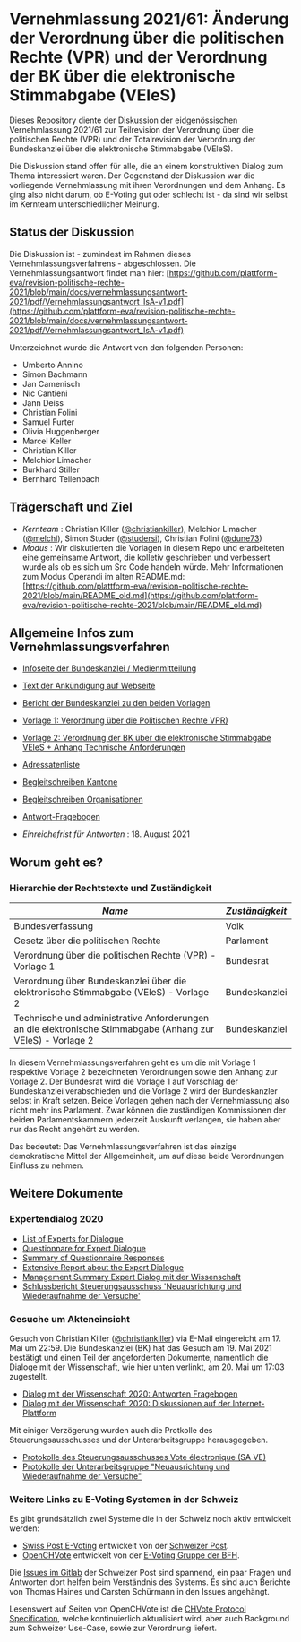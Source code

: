 # Vernehmlassung 2021/61: Änderung der Verordnung über die politischen Rechte (VPR) und der Verordnung der BK über die elektronische Stimmabgabe (VEleS)

Dieses Repository diente der Diskussion der eidgenössischen Vernehmlassung 2021/61 zur Teilrevision der Verordnung über die politischen Rechte (VPR) und der Totalrevision der Verordnung der Bundeskanzlei über die elektronische Stimmabgabe (VEleS).

Die Diskussion stand offen für alle, die an einem konstruktiven Dialog zum Thema interessiert waren. Der Gegenstand der Diskussion war die vorliegende Vernehmlassung mit ihren Verordnungen und dem Anhang. Es ging also nicht darum, ob E-Voting gut oder schlecht ist - da sind wir selbst im Kernteam unterschiedlicher Meinung.

## Status der Diskussion

Die Diskussion ist - zumindest im Rahmen dieses Vernehmlassungsverfahrens - abgeschlossen. Die Vernehmlassungsantwort findet man hier:
[https://github.com/plattform-eva/revision-politische-rechte-2021/blob/main/docs/vernehmlassungsantwort-2021/pdf/Vernehmlassungsantwort_IsA-v1.pdf](https://github.com/plattform-eva/revision-politische-rechte-2021/blob/main/docs/vernehmlassungsantwort-2021/pdf/Vernehmlassungsantwort_IsA-v1.pdf)

Unterzeichnet wurde die Antwort von den folgenden Personen:
* Umberto Annino
* Simon Bachmann
* Jan Camenisch
* Nic Cantieni
* Jann Deiss
* Christian Folini
* Samuel Furter
* Olivia Huggenberger
* Marcel Keller
* Christian Killer
* Melchior Limacher
* Burkhard Stiller
* Bernhard Tellenbach

## Trägerschaft und Ziel

* *Kernteam* : Christian Killer ([@christiankiller](https://github.com/christiankiller)), Melchior Limacher ([@melchl](https://github.com/melchl)), Simon Studer ([@studersi](https://github.com/studersi)), Christian Folini ([@dune73](https://github.com/dune73))
* *Modus* : Wir diskutierten die Vorlagen in diesem Repo und erarbeiteten eine gemeinsame Antwort, die kolletiv geschrieben und verbessert wurde als ob es sich um Src Code handeln würde.
Mehr Informationen zum Modus Operandi im alten README.md: [https://github.com/plattform-eva/revision-politische-rechte-2021/blob/main/README_old.md](https://github.com/plattform-eva/revision-politische-rechte-2021/blob/main/README_old.md)

## Allgemeine Infos zum Vernehmlassungsverfahren

* [Infoseite der Bundeskanzlei / Medienmitteilung](https://www.bk.admin.ch/bk/de/home/dokumentation/medienmitteilungen.msg-id-83257.html)
* [Text der Ankündigung auf Webseite](docs/vernehmlassungsverfahren-2021/Ankuendigung-bk.admin.ch.txt)
* [Bericht der Bundeskanzlei zu den beiden Vorlagen](docs/vernehmlassungsverfahren-2021/Bericht.pdf)
* [Vorlage 1: Verordnung über die Politischen Rechte VPR)](docs/vernehmlassungsverfahren-2021/Vorlage-1.pdf)
* [Vorlage 2: Verordnung der BK über die elektronische Stimmabgabe VEleS + Anhang Technische Anforderungen](docs/vernehmlassungsverfahren-2021/Vorlage-2.pdf)
* [Adressatenliste](docs/vernehmlassungsverfahren-2021/Adressatenliste.pdf)
* [Begleitschreiben Kantone](docs/vernehmlassungsverfahren-2021/Begleitschreiben-Kantone.pdf)
* [Begleitschreiben Organisationen](docs/vernehmlassungsverfahren-2021/Begleitschreiben-Organisationen.pdf)
* [Antwort-Fragebogen](docs/vernehmlassungsverfahren-2021/Fragebogen.pdf)

* *Einreichefrist für Antworten* : 18. August 2021

## Worum geht es?

### Hierarchie der Rechtstexte und Zuständigkeit

| *Name* | *Zuständigkeit* |
| ------ | --------------- |
| Bundesverfassung | Volk |
| Gesetz über die politischen Rechte | Parlament |
| Verordnung über die politischen Rechte (VPR) - Vorlage 1 | Bundesrat |
| Verordnung über Bundeskanzlei über die elektronische Stimmabgabe (VEleS) - Vorlage 2 | Bundeskanzlei |
| Technische und administrative Anforderungen an die elektronische Stimmabgabe (Anhang zur VEleS) - Vorlage 2 | Bundeskanzlei |

In diesem Vernehmlassungsverfahren geht es um die mit Vorlage 1 respektive Vorlage 2 bezeichneten Verordnungen sowie den Anhang zur Vorlage 2. Der Bundesrat wird die Vorlage 1 auf Vorschlag der Bundeskanzlei verabschieden und die Vorlage 2 wird der Bundeskanzler selbst in Kraft setzen. Beide Vorlagen gehen nach der Vernehmlassung also nicht mehr ins Parlament. Zwar können die zuständigen Kommissionen der beiden Parlamentskammern jederzeit Auskunft verlangen, sie haben aber nur das Recht angehört zu werden.

Das bedeutet: Das Vernehmlassungsverfahren ist das einzige demokratische Mittel der Allgemeinheit, um auf diese beide Verordnungen Einfluss zu nehmen.

## Weitere Dokumente

### Expertendialog 2020

* [List of Experts for Dialogue](./docs/expertendialog/Liste_der_mandatierten_Expertinnen_und_Experten,_Juni_2020.pdf)
* [Questionnare for Expert Dialogue](./docs/expertendialog/Questionnare_Internet_Voting_Switzerland,_14.02.2020.pdf)
* [Summary of Questionnaire Responses](./docs/expertendialog/Summary_of_the_Replies_to_the_Questionnaire.pdf)
* [Extensive Report about the Expert Dialogue](./docs/expertendialog/Summary_of_the_Expert_Dialog_2020.pdf)
* [Management Summary Expert Dialog mit der Wissenschaft](./docs/expertendialog/Management_Summary_zum_Dialog_mit_der_Wissenschaft_2020.pdf)
* [Schlussbericht Steuerungsausschuss 'Neuausrichtung und Wiederaufnahme der Versuche'](./docs/expertendialog/Neuausrichtung_und_Wiederaufnahme_der_Versuche_Schlussbericht_SA_VE_30.11.2020.pdf)

### Gesuche um Akteneinsicht

Gesuch von Christian Killer ([@christiankiller](https://github.com/christiankiller)) via E-Mail eingereicht am 17. Mai um 22:59. 
Die Bundeskanzlei (BK) hat das Gesuch am 19. Mai 2021 bestätigt und einen Teil der angeforderten Dokumente, namentlich die Dialoge mit der Wissenschaft, wie hier unten verlinkt, am 20. Mai um 17:03 zugestellt.

* [Dialog mit der Wissenschaft 2020: Antworten Fragebogen](./docs//gesuche-um-akteneinsicht/expertendialog/Dialog%20mit%20der%20Wissenschaft%202020_%20Antworten%20Fragebogen.pdf)
* [Dialog mit der Wissenschaft 2020: Diskussionen auf der Internet-Plattform](./docs/gesuche-um-akteneinsicht/expertendialog/Dialog%20mit%20der%20Wissenschaft%202020_%20Diskussionen%20auf%20der%20Internet-Plattform.pdf)

Mit einiger Verzögerung wurden auch die Protkolle des Steuerungsausschusses und der Unterarbeitsgruppe herausgegeben. 

* [Protokolle des Steuerungsausschusses Vote électronique (SA VE)](https://github.com/plattform-eva/revision-politische-rechte-2021/tree/main/docs/gesuche-um-akteneinsicht/steuerungsausschuss)
* [Protokolle der Unterarbeitsgruppe "Neuausrichtung und Wiederaufnahme der Versuche"](https://github.com/plattform-eva/revision-politische-rechte-2021/tree/main/docs/gesuche-um-akteneinsicht/unterarbeitsgruppe)

### Weitere Links zu E-Voting Systemen in der Schweiz

Es gibt grundsätzlich zwei Systeme die in der Schweiz noch aktiv entwickelt werden: 
* [Swiss Post E-Voting](https://gitlab.com/swisspost-evoting) entwickelt von der [Schweizer Post](https://www.post.ch/en/business-solutions/e-voting). 
* [OpenCHVote](https://gitlab.com/openchvote) entwickelt von der [E-Voting Gruppe der BFH](https://e-voting.bfh.ch/). 

Die [Issues im Gitlab](https://gitlab.com/swisspost-evoting/documentation/-/issues) der Schweizer Post sind spannend, ein paar Fragen und Antworten dort helfen beim Verständnis des Systems. Es sind auch Berichte von Thomas Haines und Carsten Schürmann in den Issues angehängt.

Lesenswert auf Seiten von OpenCHVote ist die [CHVote Protocol Specification](https://eprint.iacr.org/2017/325.pdf), welche kontinuierlich aktualisiert wird, aber auch Background zum Schweizer Use-Case, sowie zur Verordnung liefert.   



